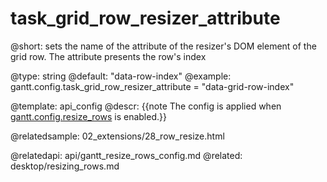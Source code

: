 task_grid_row_resizer_attribute
=============

@short:
sets the name of the attribute of the resizer's DOM element of the grid row. The attribute presents the row's index

@type: string
@default: "data-row-index"
@example:
gantt.config.task_grid_row_resizer_attribute = "data-grid-row-index"

@template:	api_config
@descr:
{{note The config is applied when [gantt.config.resize_rows](api/gantt_resize_rows_config.md) is enabled.}}

@relatedsample: 02_extensions/28_row_resize.html

@relatedapi: api/gantt_resize_rows_config.md
@related: desktop/resizing_rows.md